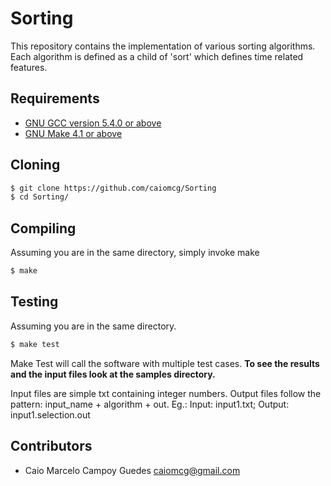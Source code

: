 # Sorting

This repository contains the implementation of various sorting algorithms. Each algorithm is defined as a child of 'sort'
which defines time related features.

## Requirements
- [GNU GCC version 5.4.0 or above](https://gcc.gnu.org/)
- [GNU Make 4.1 or above](https://www.gnu.org/software/make/)

## Cloning

```sh
$ git clone https://github.com/caiomcg/Sorting
$ cd Sorting/
```
## Compiling
Assuming you are in the same directory, simply invoke make

```sh
$ make
```

## Testing
Assuming you are in the same directory.

```sh
$ make test
```

Make Test will call the software with multiple test cases.
**To see the results and the input files look at the samples directory.**

Input files are simple txt containing integer numbers. Output files follow the pattern: input_name + algorithm + out.
Eg.: Input: input1.txt; Output: input1.selection.out

## Contributors

* Caio Marcelo Campoy Guedes <caiomcg@gmail.com>
